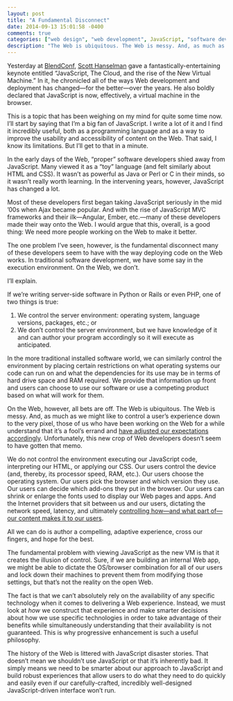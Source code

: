 ```yaml
---
layout: post
title: "A Fundamental Disconnect"
date: 2014-09-13 15:01:58 -0400
comments: true
categories: ["web design", "web development", JavaScript, "software development"]
description: "The Web is ubiquitous. The Web is messy. And, as much as we might like to control a user’s experience down to the very pixel, those of us who have been working on the Web for a while understand that it’s a fool’s errand and have adjusted our expectations accordingly. Unfortunately, this new crop of Web developers doesn’t seem to have gotten that memo."
---
```


Yesterday at [BlendConf](//2014.blendconf.com/), [Scott Hanselman](//www.hanselman.com/) gave a fantastically-entertaining keynote entitled “JavaScript, The Cloud, and the rise of the New Virtual Machine.” In it, he chronicled all of the ways Web development and deployment has changed—for the better—over the years. He also boldly declared that JavaScript is now, effectively, a virtual machine in the browser.

<!-- more -->

This is a topic that has been weighing on my mind for quite some time now. I’ll start by saying that I’m a big fan of JavaScript. I write a lot of it and I find it incredibly useful, both as a programming language and as a way to improve the usability and accessibility of content on the Web. That said, I know its limitations. But I’ll get to that in a minute.

In the early days of the Web, “proper” software developers shied away from JavaScript. Many viewed it as a “toy” language (and felt similarly about HTML and CSS). It wasn’t as powerful as Java or Perl or C in their minds, so it wasn’t really worth learning. In the intervening years, however, JavaScript has changed a lot.

Most of these developers first began taking JavaScript seriously in the mid ’00s when Ajax became popular. And with the rise of JavaScript MVC frameworks and their ilk—Angular, Ember, etc.—many of these developers made their way onto the Web. I would argue that this, overall, is a good thing: We need more people working on the Web to make it better.

The one problem I’ve seen, however, is the fundamental disconnect many of these developers seem to have with the way deploying code on the Web works. In traditional software development, we have some say in the execution environment. On the Web, we don’t.

I’ll explain.

If we’re writing server-side software in Python or Rails or even PHP, one of two things is true:

1. We control the server environment: operating system, language versions, packages, etc.; or
2. We don’t control the server environment, but we have knowledge of it and can author your program accordingly so it will execute as anticipated.

In the more traditional installed software world, we can similarly control the environment by placing certain restrictions on what operating systems our code can run on and what the dependencies for its use may be in terms of hard drive space and RAM required. We provide that information up front and users can choose to use our software or use a competing product based on what will work for them.

On the Web, however, all bets are off. The Web is ubiquitous. The Web is messy. And, as much as we might like to control a user’s experience down to the very pixel, those of us who have been working on the Web for a while understand that it’s a fool’s errand and [have adjusted our expectations accordingly](//dowebsitesneedtolookexactlythesameineverybrowser.com/). Unfortunately, this new crop of Web developers doesn’t seem to have gotten that memo.

We do not control the environment executing our JavaScript code, interpreting our HTML, or applying our CSS. Our users control the device (and, thereby, its processor speed, RAM, etc.). Our users choose the operating system. Our users pick the browser and which version they use. Our users can decide which add-ons they put in the browser. Our users can shrink or enlarge the fonts used to display our Web pages and apps. And the Internet providers that sit between us and our users, dictating the network speed, latency, and ultimately [controlling how—and what part of—our content makes it to our users](//aaron-gustafson.com/notebook/2014/the-network-effect/).

All we can do is author a compelling, adaptive experience, cross our fingers, and hope for the best.

The fundamental problem with viewing JavaScript as the new VM is that it creates the illusion of control. Sure, if we are building an internal Web app, we might be able to dictate the OS/browser combination for all of our users and lock down their machines to prevent them from modifying those settings, but that’s not the reality on the open Web.

The fact is that we can’t absolutely rely on the availability of any specific technology when it comes to delivering a Web experience. Instead, we must look at *how* we construct that experience and make smarter decisions about how we use specific technologies in order to take advantage of their benefits while simultaneously understanding that their availability is not guaranteed. This is why progressive enhancement is such a useful philosophy.

The history of the Web is littered with JavaScript disaster stories. That doesn’t mean we shouldn’t use JavaScript or that it’s inherently bad. It simply means we need to be smarter about our approach to JavaScript and build robust experiences that allow users to do what they need to do quickly and easily even if our carefully-crafted, incredibly well-designed JavaScript-driven interface won’t run.